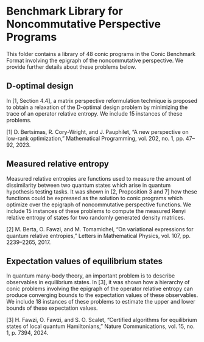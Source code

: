 # Benchmark Library for Noncommutative Perspective Programs

This folder contains a library of 48 conic programs in the Conic Benchmark
Format involving the epigraph of the noncommutative perspective. We provide
further details about these problems below.


## D-optimal design

In [1, Section 4.4], a matrix perspective reformulation technique is
proposed to obtain a relaxation of the D-optimal design problem by
minimizing the trace of an operator relative entropy. We include 15
instances of these problems.

[1] D. Bertsimas, R. Cory-Wright, and J. Pauphilet, “A new perspective on
low-rank optimization,” Mathematical Programming, vol. 202, no. 1,
pp. 47–92, 2023.


## Measured relative entropy

Measured relative entropies are functions used to measure the amount of
dissimilarity between two quantum states which arise in quantum hypothesis
testing tasks. It was shown in [2, Proposition 3 and 7] how these functions
could be expressed as the solution to conic programs which optimize over
the epigraph of noncommutative perspective functions. We include 15
instances of these problems to compute the measured Renyi relative entropy
of states for two randomly generated density matrices.

[2] M. Berta, O. Fawzi, and M. Tomamichel, “On variational expressions for
quantum relative entropies,” Letters in Mathematical Physics, vol. 107,
pp. 2239–2265, 2017.


## Expectation values of equilibrium states

In quantum many-body theory, an important problem is to describe
observables in equilibrium states. In [3], it was shown how a hierarchy of
conic problems involving the epigraph of the operator relative entropy can
produce converging bounds to the expectation values of these observables.
We include 18 instances of these problems to estimate the upper and lower
bounds of these expectation values.

[3] H. Fawzi, O. Fawzi, and S. O. Scalet, “Certified algorithms for
equilibrium states of local quantum Hamiltonians,” Nature Communications,
vol. 15, no. 1, p. 7394, 2024.